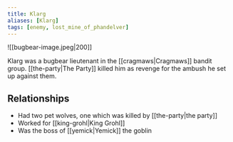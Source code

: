 ```yaml
---
title: Klarg
aliases: [Klarg]
tags: [enemy, lost_mine_of_phandelver]
---
```

![[bugbear-image.jpeg|200]]

Klarg was a bugbear lieutenant in the [[cragmaws|Cragmaws]] bandit group. [[the-party|The Party]] killed him as revenge for the ambush he set up against them.

## Relationships
- Had two pet wolves, one which was killed by [[the-party|the party]]
- Worked for [[king-grohl|King Grohl]]
- Was the boss of [[yemick|Yemick]] the goblin